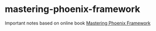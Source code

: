 # mastering-phoenix-framework
Important notes based on online book [Mastering Phoenix Framework](https://shankardevy.com/phoenix-inside-out-mpf/)
